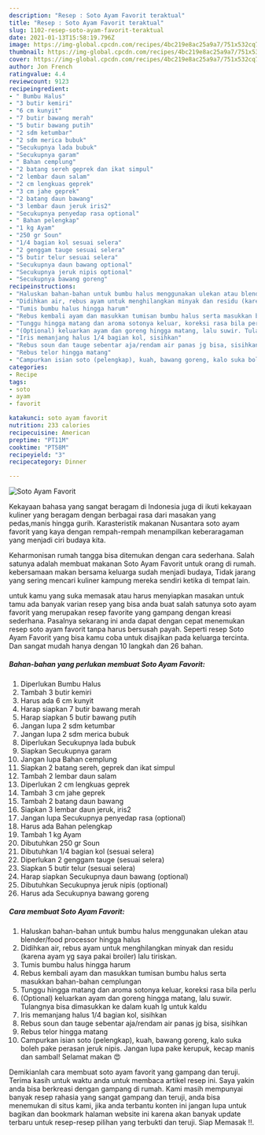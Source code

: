 ```yaml
---
description: "Resep : Soto Ayam Favorit teraktual"
title: "Resep : Soto Ayam Favorit teraktual"
slug: 1102-resep-soto-ayam-favorit-teraktual
date: 2021-01-13T15:58:19.796Z
image: https://img-global.cpcdn.com/recipes/4bc219e8ac25a9a7/751x532cq70/soto-ayam-favorit-foto-resep-utama.jpg
thumbnail: https://img-global.cpcdn.com/recipes/4bc219e8ac25a9a7/751x532cq70/soto-ayam-favorit-foto-resep-utama.jpg
cover: https://img-global.cpcdn.com/recipes/4bc219e8ac25a9a7/751x532cq70/soto-ayam-favorit-foto-resep-utama.jpg
author: Jon French
ratingvalue: 4.4
reviewcount: 9123
recipeingredient:
- " Bumbu Halus"
- "3 butir kemiri"
- "6 cm kunyit"
- "7 butir bawang merah"
- "5 butir bawang putih"
- "2 sdm ketumbar"
- "2 sdm merica bubuk"
- "Secukupnya lada bubuk"
- "Secukupnya garam"
- " Bahan cemplung"
- "2 batang sereh geprek dan ikat simpul"
- "2 lembar daun salam"
- "2 cm lengkuas geprek"
- "3 cm jahe geprek"
- "2 batang daun bawang"
- "3 lembar daun jeruk iris2"
- "Secukupnya penyedap rasa optional"
- " Bahan pelengkap"
- "1 kg Ayam"
- "250 gr Soun"
- "1/4 bagian kol sesuai selera"
- "2 genggam tauge sesuai selera"
- "5 butir telur sesuai selera"
- "Secukupnya daun bawang optional"
- "Secukupnya jeruk nipis optional"
- "Secukupnya bawang goreng"
recipeinstructions:
- "Haluskan bahan-bahan untuk bumbu halus menggunakan ulekan atau blender/food processor hingga halus"
- "Didihkan air, rebus ayam untuk menghilangkan minyak dan residu (karena ayam yg saya pakai broiler) lalu tiriskan."
- "Tumis bumbu halus hingga harum"
- "Rebus kembali ayam dan masukkan tumisan bumbu halus serta masukkan bahan-bahan cemplungan"
- "Tunggu hingga matang dan aroma sotonya keluar, koreksi rasa bila perlu"
- "(Optional) keluarkan ayam dan goreng hingga matang, lalu suwir. Tulangnya bisa dimasukkan ke dalam kuah lg untuk kaldu"
- "Iris memanjang halus 1/4 bagian kol, sisihkan"
- "Rebus soun dan tauge sebentar aja/rendam air panas jg bisa, sisihkan"
- "Rebus telor hingga matang"
- "Campurkan isian soto (pelengkap), kuah, bawang goreng, kalo suka boleh pake perasan jeruk nipis. Jangan lupa pake kerupuk, kecap manis dan sambal! Selamat makan 😍"
categories:
- Recipe
tags:
- soto
- ayam
- favorit

katakunci: soto ayam favorit 
nutrition: 233 calories
recipecuisine: American
preptime: "PT11M"
cooktime: "PT58M"
recipeyield: "3"
recipecategory: Dinner

---
```



![Soto Ayam Favorit](https://img-global.cpcdn.com/recipes/4bc219e8ac25a9a7/751x532cq70/soto-ayam-favorit-foto-resep-utama.jpg)

Kekayaan bahasa yang sangat beragam di Indonesia juga di ikuti kekayaan kuliner yang beragam dengan berbagai rasa dari masakan yang pedas,manis hingga gurih. Karasteristik makanan Nusantara soto ayam favorit yang kaya dengan rempah-rempah menampilkan keberaragaman yang menjadi ciri budaya kita.




Keharmonisan rumah tangga bisa ditemukan dengan cara sederhana. Salah satunya adalah membuat makanan Soto Ayam Favorit untuk orang di rumah. kebersamaan makan bersama keluarga sudah menjadi budaya, Tidak jarang yang sering mencari kuliner kampung mereka sendiri ketika di tempat lain.

untuk kamu yang suka memasak atau harus menyiapkan masakan untuk tamu ada banyak varian resep yang bisa anda buat salah satunya soto ayam favorit yang merupakan resep favorite yang gampang dengan kreasi sederhana. Pasalnya sekarang ini anda dapat dengan cepat menemukan resep soto ayam favorit tanpa harus bersusah payah.
Seperti resep Soto Ayam Favorit yang bisa kamu coba untuk disajikan pada keluarga tercinta. Dan sangat mudah hanya dengan 10 langkah dan 26 bahan.


<!--inarticleads1-->

##### Bahan-bahan yang perlukan membuat Soto Ayam Favorit:

1. Diperlukan  Bumbu Halus
1. Tambah 3 butir kemiri
1. Harus ada 6 cm kunyit
1. Harap siapkan 7 butir bawang merah
1. Harap siapkan 5 butir bawang putih
1. Jangan lupa 2 sdm ketumbar
1. Jangan lupa 2 sdm merica bubuk
1. Diperlukan Secukupnya lada bubuk
1. Siapkan Secukupnya garam
1. Jangan lupa  Bahan cemplung
1. Siapkan 2 batang sereh, geprek dan ikat simpul
1. Tambah 2 lembar daun salam
1. Diperlukan 2 cm lengkuas geprek
1. Tambah 3 cm jahe geprek
1. Tambah 2 batang daun bawang
1. Siapkan 3 lembar daun jeruk, iris2
1. Jangan lupa Secukupnya penyedap rasa (optional)
1. Harus ada  Bahan pelengkap
1. Tambah 1 kg Ayam
1. Dibutuhkan 250 gr Soun
1. Dibutuhkan 1/4 bagian kol (sesuai selera)
1. Diperlukan 2 genggam tauge (sesuai selera)
1. Siapkan 5 butir telur (sesuai selera)
1. Harap siapkan Secukupnya daun bawang (optional)
1. Dibutuhkan Secukupnya jeruk nipis (optional)
1. Harus ada Secukupnya bawang goreng




<!--inarticleads2-->

##### Cara membuat  Soto Ayam Favorit:

1. Haluskan bahan-bahan untuk bumbu halus menggunakan ulekan atau blender/food processor hingga halus
1. Didihkan air, rebus ayam untuk menghilangkan minyak dan residu (karena ayam yg saya pakai broiler) lalu tiriskan.
1. Tumis bumbu halus hingga harum
1. Rebus kembali ayam dan masukkan tumisan bumbu halus serta masukkan bahan-bahan cemplungan
1. Tunggu hingga matang dan aroma sotonya keluar, koreksi rasa bila perlu
1. (Optional) keluarkan ayam dan goreng hingga matang, lalu suwir. Tulangnya bisa dimasukkan ke dalam kuah lg untuk kaldu
1. Iris memanjang halus 1/4 bagian kol, sisihkan
1. Rebus soun dan tauge sebentar aja/rendam air panas jg bisa, sisihkan
1. Rebus telor hingga matang
1. Campurkan isian soto (pelengkap), kuah, bawang goreng, kalo suka boleh pake perasan jeruk nipis. Jangan lupa pake kerupuk, kecap manis dan sambal! Selamat makan 😍




Demikianlah cara membuat soto ayam favorit yang gampang dan teruji. Terima kasih untuk waktu anda untuk membaca artikel resep ini. Saya yakin anda bisa berkreasi dengan gampang di rumah. Kami masih mempunyai banyak resep rahasia yang sangat gampang dan teruji, anda bisa menemukan di situs kami, jika anda terbantu konten ini jangan lupa untuk bagikan dan bookmark halaman website ini karena akan banyak update terbaru untuk resep-resep pilihan yang terbukti dan teruji. Siap Memasak !!. 
